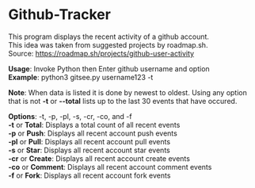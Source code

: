 # Github-Tracker
This program displays the recent activity of a github account.  
This idea was taken from suggested projects by roadmap.sh.  
Source: https://roadmap.sh/projects/github-user-activity

**Usage**: Invoke Python then Enter github username and option  
**Example**: python3 gitsee.py username123 -t  

**Note**: When data is listed it is done by newest to oldest.  Using any option that is not **-t** or **--total** lists up to the last 30 events that have occured.

**Options**: -t, -p, -pl, -s, -cr, -co, and -f  
**-t** or **Total**: Displays a total count of all recent events  
**-p** or **Push**: Displays all recent account push events  
**-pl** or **Pull**: Displays all recent account pull events  
**-s** or **Star**: Displays all recent account star events  
**-cr** or **Create**: Displays all recent account create events  
**-co** or **Comment**: Displays all recent account comment events  
**-f** or **Fork**: Displays all recent account fork events
